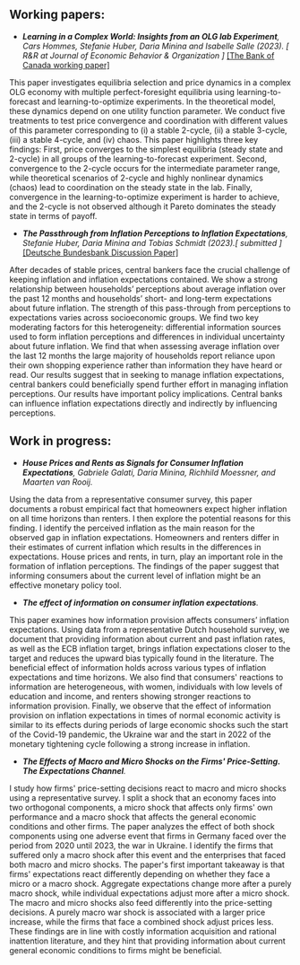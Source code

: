 <h2 id="wp">Working papers: </h2>

- *<strong><strong>Learning in a Complex World: Insights from an OLG lab Experiment</strong></strong>, Cars Hommes, Stefanie Huber, Daria Minina and Isabelle Salle (2023). [<i> R&R at Journal of Economic Behavior & Organization </i>]* [[The Bank of Canada working paper]](https://www.bankofcanada.ca/2023/02/staff-working-paper-2023-13/)

This paper investigates equilibria selection and price dynamics in a complex OLG economy with multiple perfect-foresight equilibria using learning-to-forecast and learning-to-optimize experiments. In the theoretical model, these dynamics depend on one utility function parameter. We conduct five treatments to test price convergence and coordination with different values of this parameter corresponding to (i) a stable 2-cycle, (ii) a stable 3-cycle, (iii) a stable 4-cycle, and (iv) chaos. This paper highlights three key findings: First, price converges to the simplest equilibria (steady state and 2-cycle) in all groups of the learning-to-forecast experiment. Second, convergence to the 2-cycle occurs for the intermediate parameter range, while theoretical scenarios of 2-cycle and highly nonlinear dynamics (chaos) lead to coordination on the steady state in the lab. Finally, convergence in the learning-to-optimize experiment is harder to achieve, and the 2-cycle is not observed although it Pareto dominates the steady state in terms of payoff.

- *<strong><strong>The Passthrough from Inflation Perceptions to Inflation Expectations</strong></strong>, Stefanie Huber, Daria Minina and Tobias Schmidt (2023).[<i> submitted </i>]* [[Deutsche Bundesbank Discussion Paper]](https://www.bundesbank.de/resource/blob/902668/365682610f6c37a512c5905f66f8f285/mL/2023-06-30-dkp-17-data.pdf)

After decades of stable prices, central bankers face the crucial challenge of keeping inflation and inflation expectations contained. We show a strong relationship between households’ perceptions about average inflation over the past 12 months and households’ short- and long-term expectations about future inflation. The strength of this pass-through from perceptions to expectations varies across socioeconomic groups. We find two key moderating factors for this heterogeneity: differential information sources used to form inflation perceptions and differences in individual uncertainty about future inflation. We find that when assessing average inflation over the last 12 months the large majority of households report reliance upon their own shopping experience rather than information they have heard or read. Our results suggest that in seeking to manage inflation expectations, central bankers could beneficially spend further effort in managing inflation perceptions. Our results have important policy implications. Central banks can influence inflation expectations directly and indirectly by influencing perceptions.

<h2 id="wip">Work in progress: </h2>

- *<strong><strong>House Prices and Rents as Signals for Consumer Inflation Expectations</strong></strong>, Gabriele Galati, Daria Minina, Richhild Moessner, and Maarten van Rooij.*
  
Using the data from a representative consumer survey, this paper documents a robust empirical fact that homeowners expect higher inflation on all time horizons than renters. I then explore the potential reasons for this finding. I identify the perceived inflation as the main reason for the observed gap in inflation expectations. Homeowners and renters differ in their estimates of current inflation which results in the differences in expectations. House prices and rents, in turn, play an important role in the formation of inflation perceptions. The findings of the paper suggest that informing consumers about the current level of inflation might be an effective monetary policy tool.  

- *<strong><strong>The effect of information on consumer inflation expectations</strong></strong>.*

This paper examines how information provision affects consumers’ inflation expectations. Using data from a representative Dutch household survey, we document that providing information about current and past inflation rates, as well as the ECB inflation target, brings inflation expectations closer to the target and reduces the upward bias typically found in the literature. The beneficial effect of information holds across various types of inflation expectations and time horizons. We also find that consumers' reactions to information are heterogeneous, with women, individuals with low levels of education and income, and renters showing stronger reactions to information provision. Finally, we observe that the effect of information provision on inflation expectations in times of normal economic activity is similar to its effects during periods of large economic shocks such the start of the Covid-19 pandemic, the Ukraine war and the start in 2022 of the monetary tightening cycle following a strong increase in inflation.

- *<strong><strong>The Effects of Macro and Micro Shocks on the Firms' Price-Setting. The Expectations Channel</strong></strong>.*

I study how firms' price-setting decisions react to macro and micro shocks using a representative survey. I split a shock that an economy faces into two orthogonal components, a micro shock that affects only firms' own performance and a macro shock that affects the general economic conditions and other firms. The paper analyzes the effect of both shock components using one adverse event that firms in Germany faced over the period from 2020 until 2023, the war in Ukraine. I identify the firms that suffered only a macro shock after this event and the enterprises that faced both macro and micro shocks. The paper's first important takeaway is that firms' expectations react differently depending on whether they face a micro or a macro shock. Aggregate expectations change more after a purely macro shock, while individual expectations adjust more after a micro shock. The macro and micro shocks also feed differently into the price-setting decisions. A purely macro war shock is associated with a larger price increase, while the firms that face a combined shock adjust prices less. These findings are in line with costly information acquisition and rational inattention literature, and they hint that providing information about current general economic conditions to firms might be beneficial. 
